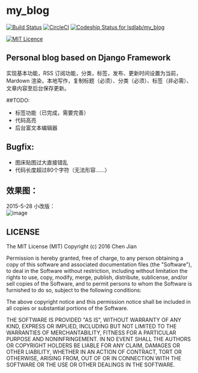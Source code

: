 # my_blog    

[![Build Status](https://travis-ci.org/lsdlab/my_blog.svg?branch=master)](https://travis-ci.org/lsdlab/my_blog)    [![CircleCI](https://circleci.com/gh/lsdlab/my_blog/tree/master.svg?style=svg)](https://circleci.com/gh/lsdlab/my_blog/tree/master)    [ ![Codeship Status for lsdlab/my_blog](https://codeship.com/projects/15a4dff0-a252-0133-370d-3e2bccdc3ee6/status?branch=master)](https://codeship.com/projects/128827)

[![MIT Licence](https://badges.frapsoft.com/os/mit/mit.svg?v=103)](https://opensource.org/licenses/mit-license.php)

## Personal blog based on Django Framework
实现基本功能，RSS 订阅功能，分类，标签，发布、更新时间设置为当前，Mardown 渲染，本地写作，复制标题（必须）、分类（必须）、标签（非必需）、文章内容至后台保存更新。

##TODO:
 * 标签功能（已完成，需要完善）
 * 代码高亮
 * 后台富文本编辑器
 
## Bugfix:
* 图床贴图过大直接错乱
*  代码长度超过80个字符（无法形容……）
 
## 效果图：
2015-5-28 小改版：    
 ![image](http://o81quvr4u.bkt.clouddn.com/django-blog.png)


## LICENSE

The MIT License (MIT)
Copyright (c) 2016 Chen Jian

Permission is hereby granted, free of charge, to any person obtaining a copy
of this software and associated documentation files (the "Software"), to deal
in the Software without restriction, including without limitation the rights
to use, copy, modify, merge, publish, distribute, sublicense, and/or sell
copies of the Software, and to permit persons to whom the Software is
furnished to do so, subject to the following conditions:

The above copyright notice and this permission notice shall be included in all
copies or substantial portions of the Software.

THE SOFTWARE IS PROVIDED "AS IS", WITHOUT WARRANTY OF ANY KIND,
EXPRESS OR IMPLIED, INCLUDING BUT NOT LIMITED TO THE WARRANTIES OF
MERCHANTABILITY, FITNESS FOR A PARTICULAR PURPOSE AND NONINFRINGEMENT.
IN NO EVENT SHALL THE AUTHORS OR COPYRIGHT HOLDERS BE LIABLE FOR ANY CLAIM,
DAMAGES OR OTHER LIABILITY, WHETHER IN AN ACTION OF CONTRACT, TORT OR
OTHERWISE, ARISING FROM, OUT OF OR IN CONNECTION WITH THE SOFTWARE OR THE USE
OR OTHER DEALINGS IN THE SOFTWARE.


